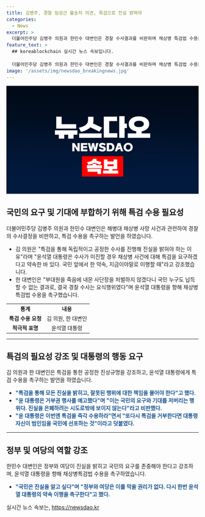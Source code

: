 ```yaml
---
title: 김병주, 경찰 임성근 불송치 의견, 특검으로 진실 밝혀야
categories:
  - News
excerpt: >
  더불어민주당 김병주 의원과 한민수 대변인은 경찰 수사결과를 비판하며 채상병 특검법 수용을 촉구했다. 김 의원은 특검을 통해 진실을 밝히고 책임을 물어야 한다며 윤석열 대통령의 특검 거부시 국민에게 범인 선언하는 것이라고 주장했다. 한 대변인은 임 전 사단장에게 면죄부를 주는 결정을 납득할 수 없다며 윤석열 정부를 향해 강한 비판을 퍼불다.
feature_text: >
  ## koreablockchain 실시간 뉴스 속보입니다.

  더불어민주당 김병주 의원과 한민수 대변인은 경찰 수사결과를 비판하며 채상병 특검법 수용을 촉구했다. 김 의원은 특검을 통해 진실을 밝히고 책임을 물어야 한다며 윤석열 대통령의 특검 거부시 국민에게 범인 선언하는 것이라고 주장했다. 한 대변인은 임 전 사단장에게 면죄부를 주는 결정을 납득할 수 없다며 윤석열 정부를 향해 강한 비판을 퍼불다.
image: '/assets/img/newsdao_breakingnews.jpg'
---
```


<p><img src="/assets/img/newsdao_breakingnews.jpg" alt="koreablockchain 속보" /></p>

<h2 data-ke-size="size26">국민의 요구 및 기대에 부합하기 위해 특검 수용 필요성</h2>

<p data-ke-size="size16">더불어민주당 김병주 의원과 한민수 대변인은 해병대 채상병 사망 사건과 관련하여 경찰의 수사결정을 비판하고, 특검 수용을 촉구하는 발언을 하였습니다.</p>

<ul>
  <li>김 의원은 "특검을 통해 독립적이고 공정한 수사를 진행해 진실을 밝혀야 하는 이유"라며 "윤석열 대통령은 수사가 미진할 경우 채상병 사건에 대해 특검을 요구하겠다고 약속한 바 있다. 국민 앞에서 한 약속, 지금이야말로 이행할 때"라고 강조했습니다.</li>
  <li>한 대변인은 "부대원을 죽음에 내몬 사단장을 처벌하지 않겠다니 국민 누구도 납득할 수 없는 결과로, 결국 경찰 수사는 요식행위였다"며 윤석열 대통령을 향해 채상병특검법 수용을 촉구했습니다.</li>
</ul>

<table>
  <tr>
    <td style="text-align: center; height: 17px;"><b>통계</b></td>
    <td style="text-align: center; height: 17px;"><b>내용</b></td>
  </tr>
  <tr>
    <td style="text-align: center; height: 17px;"><b>특검 수용 요청</b></td>
    <td style="text-align: center; height: 17px;">김 의원, 한 대변인</td>
  </tr>
  <tr>
    <td style="text-align: center; height: 17px;"><b>적극적 표명</b></td>
    <td style="text-align: center; height: 17px;">윤석열 대통령</td>
  </tr>
</table>

<hr> 

<h2 data-ke-size="size26">특검의 필요성 강조 및 대통령의 행동 요구</h2>

<p data-ke-size="size16">김 의원과 한 대변인은 특검을 통한 공정한 진상규명을 강조하고, 윤석열 대통령에게 특검 수용을 촉구하는 발언을 하였습니다.</p>

<ul>
  <li><b><span style="color: #1a5490;"> "특검을 통해 모든 진실을 밝히고, 잘못된 행위에 대한 책임을 물어야 한다"고 했다.</span></b></li>
  <li><b><span style="color: #1a5490;"> "윤 대통령은 거부권 행사를 예고했다"며 "이는 국민의 요구와 기대를 저버리는 행위다. 진실을 은폐하려는 시도로밖에 보이지 않는다"라고 비판했다.</span></b></li>
  <li><b><span style="color: #1a5490;"> "윤 대통령은 이번엔 특검을 즉각 수용하라"면서 "또다시 특검을 거부한다면 대통령 자신이 범인임을 국민에 선포하는 것"이라고 덧붙였다.</span></b></li>
</ul>

<hr> 

<h2 data-ke-size="size26">정부 및 여당의 역할 강조</h2>

<p data-ke-size="size16">한민수 대변인은 정부와 여당이 진실을 밝히고 국민의 요구를 존중해야 한다고 강조하며, 윤석열 대통령을 향해 채상병특검법 수용을 촉구하였습니다.</p>

<ul>
  <li><b><span style="color: #1a5490;"> "국민은 진실을 알고 싶다"며 "정부와 여당은 이를 막을 권리가 없다. 다시 한번 윤석열 대통령의 약속 이행을 촉구한다"고 했다.</span></b></li>
</ul>
실시간 뉴스 속보는, <a href="https://newsdao.kr" rel="dofollow">https://newsdao.kr</a>


